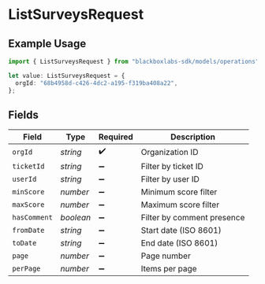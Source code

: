 # ListSurveysRequest

## Example Usage

```typescript
import { ListSurveysRequest } from "blackboxlabs-sdk/models/operations";

let value: ListSurveysRequest = {
  orgId: "68b4958d-c426-4dc2-a195-f319ba408a22",
};
```

## Fields

| Field                      | Type                       | Required                   | Description                |
| -------------------------- | -------------------------- | -------------------------- | -------------------------- |
| `orgId`                    | *string*                   | :heavy_check_mark:         | Organization ID            |
| `ticketId`                 | *string*                   | :heavy_minus_sign:         | Filter by ticket ID        |
| `userId`                   | *string*                   | :heavy_minus_sign:         | Filter by user ID          |
| `minScore`                 | *number*                   | :heavy_minus_sign:         | Minimum score filter       |
| `maxScore`                 | *number*                   | :heavy_minus_sign:         | Maximum score filter       |
| `hasComment`               | *boolean*                  | :heavy_minus_sign:         | Filter by comment presence |
| `fromDate`                 | *string*                   | :heavy_minus_sign:         | Start date (ISO 8601)      |
| `toDate`                   | *string*                   | :heavy_minus_sign:         | End date (ISO 8601)        |
| `page`                     | *number*                   | :heavy_minus_sign:         | Page number                |
| `perPage`                  | *number*                   | :heavy_minus_sign:         | Items per page             |